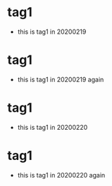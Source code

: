 # tag1
- this is tag1 in 20200219

# tag1
- this is tag1 in 20200219 again

# tag1
- this is tag1 in 20200220

# tag1
- this is tag1 in 20200220 again

